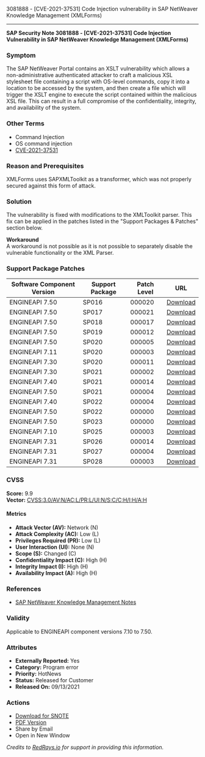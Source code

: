 3081888 - [CVE-2021-37531] Code Injection vulnerability in SAP NetWeaver Knowledge Management (XMLForms)

---

**SAP Security Note 3081888 - [CVE-2021-37531] Code Injection Vulnerability in SAP NetWeaver Knowledge Management (XMLForms)**

### Symptom
The SAP NetWeaver Portal contains an XSLT vulnerability which allows a non-administrative authenticated attacker to craft a malicious XSL stylesheet file containing a script with OS-level commands, copy it into a location to be accessed by the system, and then create a file which will trigger the XSLT engine to execute the script contained within the malicious XSL file. This can result in a full compromise of the confidentiality, integrity, and availability of the system.

### Other Terms
- Command Injection
- OS command injection
- [CVE-2021-37531](https://cve.mitre.org/cgi-bin/cvename.cgi?name=CVE-2021-37531)

### Reason and Prerequisites
XMLForms uses SAPXMLToolkit as a transformer, which was not properly secured against this form of attack.

### Solution
The vulnerability is fixed with modifications to the XMLToolkit parser. This fix can be applied in the patches listed in the "Support Packages & Patches" section below.

**Workaround**  
A workaround is not possible as it is not possible to separately disable the vulnerable functionality or the XML Parser.

### Support Package Patches
| Software Component Version | Support Package | Patch Level | URL |
|----------------------------|-----------------|-------------|-----|
| ENGINEAPI 7.50 | SP016 | 000020 | [Download](https://userapps.support.sap.com/sap/support/swdc/notes?cvnr=73554900100200001552&support_package=SP016&patch_level=000020) |
| ENGINEAPI 7.50 | SP017 | 000021 | [Download](https://userapps.support.sap.com/sap/support/swdc/notes?cvnr=73554900100200001552&support_package=SP017&patch_level=000021) |
| ENGINEAPI 7.50 | SP018 | 000017 | [Download](https://userapps.support.sap.com/sap/support/swdc/notes?cvnr=73554900100200001552&support_package=SP018&patch_level=000017) |
| ENGINEAPI 7.50 | SP019 | 000012 | [Download](https://userapps.support.sap.com/sap/support/swdc/notes?cvnr=73554900100200001552&support_package=SP019&patch_level=000012) |
| ENGINEAPI 7.50 | SP020 | 000005 | [Download](https://userapps.support.sap.com/sap/support/swdc/notes?cvnr=73554900100200001552&support_package=SP020&patch_level=000005) |
| ENGINEAPI 7.11 | SP020 | 000003 | [Download](https://userapps.support.sap.com/sap/support/swdc/notes?cvnr=01200314690200006917&support_package=SP020&patch_level=000003) |
| ENGINEAPI 7.30 | SP020 | 000011 | [Download](https://userapps.support.sap.com/sap/support/swdc/notes?cvnr=01200615320200014917&support_package=SP020&patch_level=000011) |
| ENGINEAPI 7.30 | SP021 | 000002 | [Download](https://userapps.support.sap.com/sap/support/swdc/notes?cvnr=01200615320200014917&support_package=SP021&patch_level=000002) |
| ENGINEAPI 7.40 | SP021 | 000014 | [Download](https://userapps.support.sap.com/sap/support/swdc/notes?cvnr=67838200100200019668&support_package=SP021&patch_level=000014) |
| ENGINEAPI 7.50 | SP021 | 000004 | [Download](https://userapps.support.sap.com/sap/support/swdc/notes?cvnr=73554900100200001552&support_package=SP021&patch_level=000004) |
| ENGINEAPI 7.40 | SP022 | 000004 | [Download](https://userapps.support.sap.com/sap/support/swdc/notes?cvnr=67838200100200019668&support_package=SP022&patch_level=000004) |
| ENGINEAPI 7.50 | SP022 | 000000 | [Download](https://userapps.support.sap.com/sap/support/swdc/notes?cvnr=73554900100200001552&support_package=SP022&patch_level=000000) |
| ENGINEAPI 7.50 | SP023 | 000000 | [Download](https://userapps.support.sap.com/sap/support/swdc/notes?cvnr=73554900100200001552&support_package=SP023&patch_level=000000) |
| ENGINEAPI 7.10 | SP025 | 000003 | [Download](https://userapps.support.sap.com/sap/support/swdc/notes?cvnr=01200615320200008195&support_package=SP025&patch_level=000003) |
| ENGINEAPI 7.31 | SP026 | 000014 | [Download](https://userapps.support.sap.com/sap/support/swdc/notes?cvnr=01200314690200014267&support_package=SP026&patch_level=000014) |
| ENGINEAPI 7.31 | SP027 | 000004 | [Download](https://userapps.support.sap.com/sap/support/swdc/notes?cvnr=01200314690200014267&support_package=SP027&patch_level=000004) |
| ENGINEAPI 7.31 | SP028 | 000003 | [Download](https://userapps.support.sap.com/sap/support/swdc/notes?cvnr=01200314690200014267&support_package=SP028&patch_level=000003) |

### CVSS
**Score:** 9.9  
**Vector:** [CVSS:3.0/AV:N/AC:L/PR:L/UI:N/S:C/C:H/I:H/A:H](https://www.first.org/cvss/calculator/3.0#CVSS:3.0/AV:N/AC:L/PR:L/UI:N/S:C/C:H/I:H/A:H)

#### Metrics
- **Attack Vector (AV):** Network (N)
- **Attack Complexity (AC):** Low (L)
- **Privileges Required (PR):** Low (L)
- **User Interaction (UI):** None (N)
- **Scope (S):** Changed (C)
- **Confidentiality Impact (C):** High (H)
- **Integrity Impact (I):** High (H)
- **Availability Impact (A):** High (H)

### References
- [SAP NetWeaver Knowledge Management Notes](https://me.sap.com/notes/3081888)

### Validity
Applicable to ENGINEAPI component versions 7.10 to 7.50.

### Attributes
- **Externally Reported:** Yes
- **Category:** Program error
- **Priority:** HotNews
- **Status:** Released for Customer
- **Released On:** 09/13/2021

### Actions
- [Download for SNOTE](https://notesdownloads.sap.com/note/0040000001318522021)
- [PDF Version](https://userapps.support.sap.com/sap/support/sfm/notes/print/0003081888?language=en-US&token=8967637094E1F08559E6F4A948982A91)
- Share by Email
- Open in New Window

*Credits to [RedRays.io](https://redrays.io) for support in providing this information.*